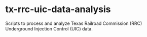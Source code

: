 # tx-rrc-uic-data-analysis
Scripts to process and analyze Texas Railroad Commission (RRC) Underground Injection Control (UIC) data.
